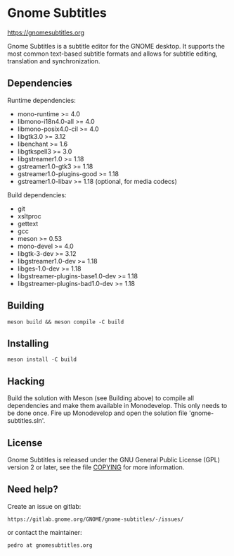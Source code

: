 # Gnome Subtitles

https://gnomesubtitles.org

Gnome Subtitles is a subtitle editor for the GNOME desktop. It supports the most
common text-based subtitle formats and allows for subtitle editing, translation
and synchronization.


## Dependencies

Runtime dependencies:
- mono-runtime			>= 4.0
- libmono-i18n4.0-all		>= 4.0
- libmono-posix4.0-cil		>= 4.0
- libgtk3.0			>= 3.12
- libenchant			>= 1.6
- libgtkspell3			>= 3.0
- libgstreamer1.0		>= 1.18
- gstreamer1.0-gtk3		>= 1.18
- gstreamer1.0-plugins-good	>= 1.18
- gstreamer1.0-libav		>= 1.18 (optional, for media codecs)

Build dependencies:
- git
- xsltproc
- gettext
- gcc
- meson			>= 0.53
- mono-devel		>= 4.0
- libgtk-3-dev		>= 3.12
- libgstreamer1.0-dev	>= 1.18
- libges-1.0-dev	>= 1.18
- libgstreamer-plugins-base1.0-dev	>= 1.18
- libgstreamer-plugins-bad1.0-dev	>= 1.18


## Building

	meson build && meson compile -C build


## Installing

	meson install -C build


## Hacking

Build the solution with Meson (see Building above) to compile all dependencies
and make them available in Monodevelop. This only needs to be done once.
Fire up Monodevelop and open the solution file 'gnome-subtitles.sln'.


## License

Gnome Subtitles is released under the GNU General Public License (GPL) version 2 or
later, see the file [COPYING](COPYING) for more information.


## Need help?

Create an issue on gitlab:

	https://gitlab.gnome.org/GNOME/gnome-subtitles/-/issues/

or contact the maintainer:

	pedro at gnomesubtitles.org

